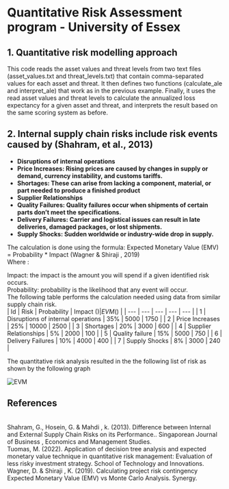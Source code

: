 <h1>Quantitative Risk Assessment program - University of Essex</h1>



<h2>1.	Quantitative risk modelling approach</h2>
This code reads the asset values and threat levels from two text files (asset_values.txt and threat_levels.txt) that contain comma-separated values for each asset and threat. It then defines two functions (calculate_ale and interpret_ale) that work as in the previous example. Finally, it uses the read asset values and threat levels to calculate the annualized loss expectancy for a given asset and threat, and interprets the result based on the same scoring system as before.
<br />


<h2>2.	Internal supply chain risks include risk events caused by (Shahram, et al., 2013)</h2>

- <b>Disruptions of internal operations</b> 
- <b>Price Increases: Rising prices are caused by changes in supply or demand, currency instability, and customs tariffs.</b>
- <b>Shortages: These can arise from lacking a component, material, or part needed to produce a finished product</b> 
- <b>Supplier Relationships</b> 
- <b>Quality Failures: Quality failures occur when shipments of certain parts don’t meet the specifications.</b> 
- <b>Delivery Failures: Carrier and logistical issues can result in late deliveries, damaged packages, or lost shipments.</b> 
- <b>Supply Shocks: Sudden worldwide or industry-wide drop in supply.</b> 

The calculation is done using the formula:  Expected Monetary Value (EMV) = Probability * Impact (Wagner & Shiraji , 2019)
<br />
 Where :
 <br />
 
Impact: the impact is the amount you will spend if a given identified risk occurs.
<br />
Probability: probability is the likelihood that any event will occur. 
<br />
The following table performs the calculation needed using data from similar supply chain risk.
<br />
| Id  | Risk | Probability | Impact ($) | EVM ($) |
| --- | --- | --- | --- | --- |
| 1	| Disruptions of internal operations	| 35%	| 5000	| 1750 |
| 2	| Price Increases	 | 25%	| 10000	| 2500 |
| 3	| Shortages	| 20%	| 3000	| 600 |
| 4	| Supplier Relationships	| 5%	| 2000	 | 100 |
| 5	| Quality failure	| 15%	| 5000	 | 750 |
| 6	| Delivery Failures	| 10%	| 4000	 | 400 |
| 7	| Supply Shocks	| 8%	| 3000	| 240 |

The quantitative risk analysis resulted in the the following list of risk as shown by the following graph
<br />

![EVM](https://github.com/falsoqatri/qualitative_risk_assessment_LAB/assets/134807849/16826796-4c48-4438-b56b-90cee52337df)

<h2>References </h2>

<br />
Shahram, G., Hosein, G. & Mahdi , k. (2013). Difference between Internal and External Supply Chain Risks on its Performance.. Singaporean Journal of Business , Economics and Management Studies.
<br />
Tuomas, M. (2022). Application of decision tree analysis and expected monetary value technique in quantitative risk management: Evaluation of less risky investment strategy. School of Technology and Innovations.
<br />
Wagner, D. & Shiraji , K. (2019). Calculating project risk contingency Expected Monetary Value (EMV) vs Monte Carlo Analysis. Synergy.

